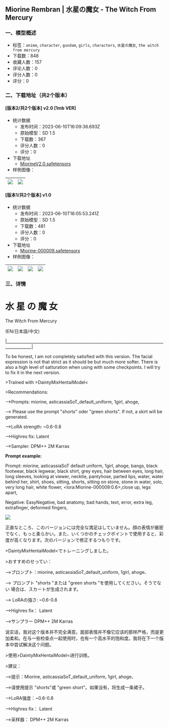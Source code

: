 ## Miorine Rembran | 水星の魔女 - The Witch From Mercury 
### 一、模型概述

- 标签：`anime`, `character`, `gundam`, `girls`, `characters`, `水星の魔女`, `the witch from mercury`
- 下载数：848
- 收藏人数：157
- 评论人数：0
- 评分人数：0
- 评分：0

### 二、下载地址（共2个版本）

#### [版本2/共2个版本] v2.0 [1mb VER]

- 统计数据
  - 发布时间：2023-06-10T16:09:36.693Z
  - 原始模型：SD 1.5
  - 下载数：367
  - 评分人数：0
  - 评分：0
- 下载地址
  - [MiorineV2.0.safetensors](https://civitai.com/api/download/models/93150)
- 样例图像：

| <img src="https://image.civitai.com/xG1nkqKTMzGDvpLrqFT7WA/11327b28-e279-42c0-909e-2083eb18c6fd/width=450/1098300.jpeg" /> | <img src="https://image.civitai.com/xG1nkqKTMzGDvpLrqFT7WA/ee5e9b61-b49b-4eb4-9599-ace2fcd2d82e/width=450/1098302.jpeg" /> |
| ---- | ---- |

#### [版本1/共2个版本] v1.0

- 统计数据
  - 发布时间：2023-06-10T16:05:53.241Z
  - 原始模型：SD 1.5
  - 下载数：481
  - 评分人数：0
  - 评分：0
- 下载地址
  - [Miorine-000009.safetensors](https://civitai.com/api/download/models/69478)
- 样例图像：

| <img src="https://image.civitai.com/xG1nkqKTMzGDvpLrqFT7WA/c468a1b0-b398-4a16-b1cf-ea36e853523e/width=450/775355.jpeg" /> | <img src="https://image.civitai.com/xG1nkqKTMzGDvpLrqFT7WA/bff81d34-6604-4376-93ba-ef49ce106ea9/width=450/775281.jpeg" /> | <img src="https://image.civitai.com/xG1nkqKTMzGDvpLrqFT7WA/e9bd3600-1174-4061-a524-d45fcf3a47bb/width=450/775282.jpeg" /> | <img src="https://image.civitai.com/xG1nkqKTMzGDvpLrqFT7WA/4056ecc8-6ab9-4dc6-b393-b12437c977b1/width=450/775279.jpeg" /> |
| ---- | ---- | ---- | ---- |


### 三、详情
<h1><strong>                  水   星   の   魔   女</strong></h1><p>                                                  The Witch From Mercury</p><p>                                             </p><p>           (EN/日本語/中文)</p><p>|___________________________________________________________________________________________|</p><p></p><p>To be honest, I am not completely satisfied with this version. The facial expression is not that strict as it should be but much more softer. There is also a high level of satturation when using with some checkpoints. I will try to fix it in the next version.</p><p></p><p>&gt;Trained with &gt;DaintyMixHentaiModel&lt;</p><p></p><p>&gt;Recommendations:</p><p>--&gt;Prompts: miorine, asticassiaSoT_default_uniform, 1girl, ahoge, </p><p>                  --&gt; Please use the prompt "shorts" oder "green shorts". If not, a skirt will be                                  generated. </p><p>--&gt;LoRA strength: ~0.6-0.8</p><p>--&gt;Highres fix: Latent</p><p>--&gt;Sampler: DPM++ 2M Karras</p><p></p><p><strong>                                                      Prompt example:</strong></p><p>Prompt: miorine, asticassiaSoT default uniform, 1girl, ahoge, bangs, black footwear, black legwear, black shirt, grey eyes, hair between eyes, long hair, long sleeves, looking at viewer, necktie, pantyhose, parted lips, water, water behind her, shirt, shoes, sitting, shorts, sitting on stone, stone in water, solo, very long hair, white flower, &lt;lora:Miorine-000009:0.6&gt;,close up, legs apart, </p><p></p><p>Negative: EasyNegative, bad anatomy, bad hands, text, error, extra leg, extrafinger, deformed fingers, </p><p></p><img src="https://image.civitai.com/xG1nkqKTMzGDvpLrqFT7WA/7d153369-e1f0-44bc-a3c4-a8dd58ceda0b/width=525/7d153369-e1f0-44bc-a3c4-a8dd58ceda0b.jpeg" /><p></p><p></p><p>正直なところ、このバージョンには完全な満足はしていません。顔の表情が厳密でなく、もっと柔らかい。また、いくつかのチェックポイントで使用すると、彩度が高くなります。次のバージョンで修正するつもりです。</p><p>&gt;DaintyMixHentaiModel&lt;でトレーニングしました。</p><p>&gt;おすすめのせってい：</p><p>--&gt;プロンプト：miorine, asticassiaSoT_default_uniform, 1girl, ahoge、 </p><p>                  --&gt; プロンプト "shorts "または "green shorts "を使用してください。そうでない                         場合は、スカートが生成されます。</p><p>--&gt; LoRAの強さ: ~0.6-0.8</p><p>--&gt;Highres fix： Latent</p><p>--&gt;サンプラー DPM++ 2M Karras</p><p></p><p></p><p>说实话，我对这个版本并不完全满意。面部表情并不像它应该的那样严格，而是更加柔和。在与一些检查点一起使用时，也有一个高水平的饱和度。我将在下一个版本中尝试解决这个问题。</p><p>&gt;使用&gt;DaintyMixHentaiModel&lt;进行训练。</p><p>&gt;建议：</p><p>--&gt;提示：Miorine, asticassiaSoT_default_uniform, 1girl, ahoge、 </p><p>                  --&gt;请使用提示 "shorts"或 "green short"。如果没有，将生成一条裙子。</p><p>--&gt;LoRA强度：~0.6-0.8</p><p>--&gt;Highres fix： Latent</p><p>--&gt;采样器： DPM++ 2M Karras</p>
